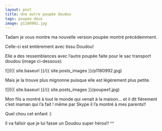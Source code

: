 ```yaml
---
layout: post
title: Une autre poupée doudou
tags: poupee doux
image: p1180992.jpg
---
```

Tadam je vous montre ma nouvelle version poupée montré précédemment.

Celle-ci est entièrement avec tissu Doudou!

Elle a des ressemblances avec l’autre poupée faite pour le sac transport doudou (image ci-dessous):

![]({{ site.baseurl }}/{{ site.posts_images }}/p1180992.jpg)

Mais je la trouve plus mignonne puisque elle est légèrement plus petite.

![]({{ site.baseurl }}/{{ site.posts_images }}/poupee1.jpg)

Mon fils a montré à tout le monde qui venait à la maison… et il dit fièrement c’est maman qui l’a fait ! même par Skype il l’a montré à mes parents!!

Quel chou cet enfant :)

Il va falloir que je lui fasse un Doudou super héros!! ^^
